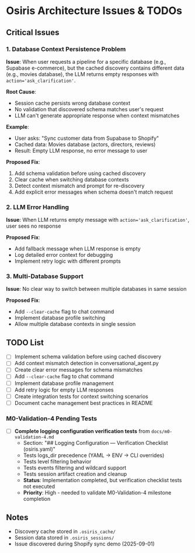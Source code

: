 # Osiris Architecture Issues & TODOs

## Critical Issues

### 1. Database Context Persistence Problem
**Issue**: When user requests a pipeline for a specific database (e.g., Supabase e-commerce), but the cached discovery contains different data (e.g., movies database), the LLM returns empty responses with `action='ask_clarification'`.

**Root Cause**: 
- Session cache persists wrong database context
- No validation that discovered schema matches user's request
- LLM can't generate appropriate response when context mismatches

**Example**:
- User asks: "Sync customer data from Supabase to Shopify"
- Cached data: Movies database (actors, directors, reviews)
- Result: Empty LLM response, no error message to user

**Proposed Fix**:
1. Add schema validation before using cached discovery
2. Clear cache when switching database contexts
3. Detect context mismatch and prompt for re-discovery
4. Add explicit error messages when schema doesn't match request

### 2. LLM Error Handling
**Issue**: When LLM returns empty message with `action='ask_clarification'`, user sees no response

**Proposed Fix**:
- Add fallback message when LLM response is empty
- Log detailed error context for debugging
- Implement retry logic with different prompts

### 3. Multi-Database Support
**Issue**: No clear way to switch between multiple databases in same session

**Proposed Fix**:
- Add `--clear-cache` flag to chat command
- Implement database profile switching
- Allow multiple database contexts in single session

## TODO List

- [ ] Implement schema validation before using cached discovery
- [ ] Add context mismatch detection in conversational_agent.py
- [ ] Create clear error messages for schema mismatches
- [ ] Add `--clear-cache` flag to chat command
- [ ] Implement database profile management
- [ ] Add retry logic for empty LLM responses
- [ ] Create integration tests for context switching scenarios
- [ ] Document cache management best practices in README

### M0-Validation-4 Pending Tests

- [ ] **Complete logging configuration verification tests** from `docs/m0-validation-4.md` 
  - Section: "## Logging Configuration — Verification Checklist (osiris.yaml)"
  - Tests logs_dir precedence (YAML → ENV → CLI overrides)
  - Tests level filtering behavior  
  - Tests events filtering and wildcard support
  - Tests session artifact creation and cleanup
  - **Status**: Implementation completed, but verification checklist tests not executed
  - **Priority**: High - needed to validate M0-Validation-4 milestone completion

## Notes

- Discovery cache stored in `.osiris_cache/`
- Session data stored in `.osiris_sessions/`
- Issue discovered during Shopify sync demo (2025-09-01)
